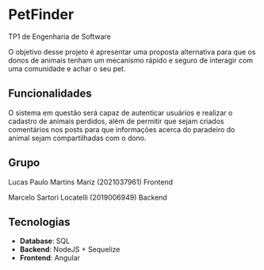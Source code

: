 # PetFinder

TP1 de Engenharia de Software

O objetivo desse projeto é apresentar uma proposta alternativa para que os donos de animais tenham um mecanismo rápido e seguro de interagir com uma comunidade e achar o seu pet.

## Funcionalidades
O sistema em questão será capaz de autenticar usuários e realizar o cadastro de animais perdidos, além de permitir que sejam criados comentários nos posts para que informações acerca do paradeiro do animal sejam compartilhadas com o dono.

## Grupo
Lucas Paulo Martins Mariz (2021037961) Frontend

Marcelo Sartori Locatelli (2019006949) Backend

## Tecnologias
- **Database**: SQL
- **Backend**: NodeJS + Sequelize
- **Frontend**: Angular
